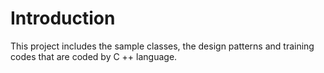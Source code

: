 # Introduction

This project includes the sample classes, the design patterns and training codes that are coded by C ++ language.
